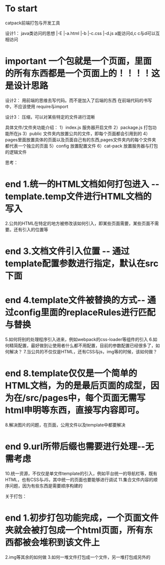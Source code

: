 # To start
catpack前端打包与开发工具

设计1：
java类访问的思想
|-E
  |-a.html
  |-b
    |-c.css
    |-d.js
a能访问d,c
c与d可以互相访问
# important 一个包就是一个页面，里面的所有东西都是一个页面上的！！！！这是设计思路


设计2：
用前端的思维去写代码。而不是加入了后端的东西
在前端代码的书写中，不应该使用 require与import

设计3：
压缩，可以对某些特定的文件进行混晰

具体文件/文件夹功能介绍：
1）index.js 服务器开启文件
2）package.js 打包功能所在js
3）public 文件夹内放置公共的文件，即每个页面都会引用到的
4）pages里面放置具体的页面以及页面自己有的东西,pages文件夹内的每个文件夹都代表一个独立的页面
5）config 放置配置文件
6）cat-pack 放置服务器与打包的逻辑文件


思考：
# end 1.统一的HTML文档如何打包进入 -- template.temp文件进行HTML文档的写入
2.公共的HTML在特定的地方被修改该如何引入，即某些页面需要，某些页面不需要。还有引入的位置等
# end 3.文档文件引入位置 -- 通过template配置参数进行指定，默认在src下面
# end 4.template文件被替换的方式-- 通过config里面的replaceRules进行匹配与替换
5.如何将别的处理程序引入进来，例如webpack的css-loader等组件的引入
6.如何精简配置，最好做到让使用者什么都不用配置，目前的参数配置已经很多了，如何解决？
7.当公共的不仅仅是HTML，还有CSS与js，img等的时候，该如何做？
# end 8.template仅仅是一个简单的HTML文档，为的是最后页面的成型，因为在/src/pages中，每个页面无需写html申明等东西，直接写内容即可。
8.解决图片的问题，在页面，公用文件以及template中都要解决
# end 9.url所带后缀也需要进行处理--无需考虑
10.统一资源，不仅仅是单文件template的引入，例如平台统一的导航栏等，既有HTML，也有CSS与JS，其中统一的页面也要能够进行调试
11.集合文件内容的顺序问题，因为有些东西是需要顺序构建的

关于打包：
# end 1.初步打包功能完成，一个页面文件夹就会被打包成一个html页面，所有东西都被会堆积到该文件上
2.img等其余的如何做
3.如何一堆文件打包成一个文件，另一堆打包成另外的